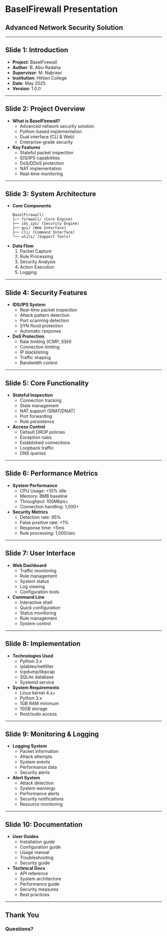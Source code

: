 # BaselFirewall Presentation
## Advanced Network Security Solution

---

## Slide 1: Introduction
- **Project**: BaselFirewall
- **Author**: B. Abu-Radaha
- **Supervisor**: M. Nabrawi
- **Institution**: Hittien College
- **Date**: May 2025
- **Version**: 1.0.0

---

## Slide 2: Project Overview
- **What is BaselFirewall?**
  - Advanced network security solution
  - Python-based implementation
  - Dual interface (CLI & Web)
  - Enterprise-grade security
- **Key Features**
  - Stateful packet inspection
  - IDS/IPS capabilities
  - DoS/DDoS protection
  - NAT implementation
  - Real-time monitoring

---

## Slide 3: System Architecture
- **Core Components**
  ```
  BaselFirewall/
  ├── firewall/ (Core Engine)
  ├── ids_ips/ (Security Engine)
  ├── gui/ (Web Interface)
  ├── cli/ (Command Interface)
  └── utils/ (Support Tools)
  ```
- **Data Flow**
  1. Packet Capture
  2. Rule Processing
  3. Security Analysis
  4. Action Execution
  5. Logging

---

## Slide 4: Security Features
- **IDS/IPS System**
  - Real-time packet inspection
  - Attack pattern detection
  - Port scanning detection
  - SYN flood protection
  - Automatic response
- **DoS Protection**
  - Rate limiting (ICMP, SSH)
  - Connection limiting
  - IP blacklisting
  - Traffic shaping
  - Bandwidth control

---

## Slide 5: Core Functionality
- **Stateful Inspection**
  - Connection tracking
  - State management
  - NAT support (SNAT/DNAT)
  - Port forwarding
  - Rule persistence
- **Access Control**
  - Default DROP policies
  - Exception rules
  - Established connections
  - Loopback traffic
  - DNS queries

---

## Slide 6: Performance Metrics
- **System Performance**
  - CPU Usage: <10% idle
  - Memory: 8MB baseline
  - Throughput: 100Mbps+
  - Connection handling: 1,000+
- **Security Metrics**
  - Detection rate: 95%
  - False positive rate: <1%
  - Response time: <5ms
  - Rule processing: 1,000/sec

---

## Slide 7: User Interface
- **Web Dashboard**
  - Traffic monitoring
  - Rule management
  - System status
  - Log viewing
  - Configuration tools
- **Command Line**
  - Interactive shell
  - Quick configuration
  - Status monitoring
  - Rule management
  - System control

---

## Slide 8: Implementation
- **Technologies Used**
  - Python 3.x
  - iptables/netfilter
  - tcpdump/libpcap
  - SQLite database
  - Systemd service
- **System Requirements**
  - Linux kernel 4.x+
  - Python 3.x
  - 1GB RAM minimum
  - 10GB storage
  - Root/sudo access

---

## Slide 9: Monitoring & Logging
- **Logging System**
  - Packet information
  - Attack attempts
  - System events
  - Performance data
  - Security alerts
- **Alert System**
  - Attack detection
  - System warnings
  - Performance alerts
  - Security notifications
  - Resource monitoring

---

## Slide 10: Documentation
- **User Guides**
  - Installation guide
  - Configuration guide
  - Usage manual
  - Troubleshooting
  - Security guide
- **Technical Docs**
  - API reference
  - System architecture
  - Performance guide
  - Security measures
  - Best practices

---

## Thank You
### Questions? 